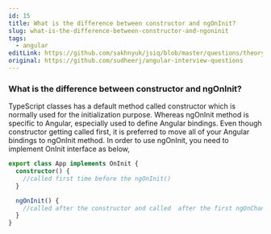 ```yaml
---
id: 15
title: What is the difference between constructor and ngOnInit?
slug: what-is-the-difference-between-constructor-and-ngoninit
tags:
  - angular
editLink: https://github.com/sakhnyuk/jsiq/blob/master/questions/theory/angular/15.md
original: https://github.com/sudheerj/angular-interview-questions
---
```


### What is the difference between constructor and ngOnInit?

TypeScript classes has a default method called constructor which is normally used for the initialization purpose. Whereas ngOnInit method is specific to Angular, especially used to define Angular bindings. Even though constructor getting called first, it is preferred to move all of your Angular bindings to ngOnInit method. In order to use ngOnInit, you need to implement OnInit interface as below,

```typescript
export class App implements OnInit {
  constructor() {
    //called first time before the ngOnInit()
  }

  ngOnInit() {
    //called after the constructor and called  after the first ngOnChanges()
  }
}
```
